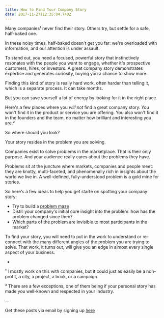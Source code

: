```yaml
---
title: How to Find Your Company Story
date: 2017-11-27T12:35:04.740Z
---
```

Many companies¹ never find their story. Others try, but settle for a safe, half-baked one.

<!--more-->

In these noisy times, half-baked doesn't get you far: we're overloaded with information, and our attention is under assault.

To stand out, you need a focused, powerful story that instinctively resonates with the people you want to engage, whether it's prospective customers, hires, or investors. A great company story demonstrates expertise and generates curiosity, buying you a chance to show more.

Finding this kind of story is really hard work, often harder than telling it, which is a separate process. It can take months.

But you can save yourself a lot of energy by looking for it in the right place.

Here's a few places where you *will not* find a great company story. You won't find it in the product or service you are offering. You also won't find it in the founders and the team, no matter how brilliant and interesting you are.²

So where should you look?

Your story resides in the problem you are solving.

Companies exist to solve problems in the marketplace. That is their only purpose. And your audience really cares about the problems they have. 

Problems sit at the juncture where markets, companies and people meet: they are knotty, multi-faceted, and phenomenally rich in insights about the world we live in. A well-defined, fully-understood problem is a gold mine for stories.

So here's a few ideas to help you get starte on spotting your company story:

* Try to build a [problem maze](http://cdixon.org/2013/08/04/the-idea-maze/)   
* Distill your company's initial core insight into the problem: how has the problem changed since then?
* Which parts of the problem are invisible to most participants in the market?  


To find your story, you will need to put in the work to understand or re-connect with the many different angles of the problem you are trying to solve. That work, it turns out, will give you an edge in almost every single aspect of your business.

-


¹
I mostly work on this with companies, but it could just as easily be a non-profit, a city, a project, a book, or a campaign.

²
There are a few exceptions, one of them being if your personal story has made you well-known and respected in your industry.

--

Get these posts via email by signing up [here](http://eepurl.com/cSDdRr)



